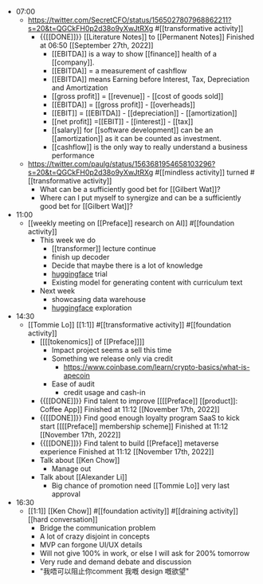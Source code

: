- 07:00
    - https://twitter.com/SecretCFO/status/1565027807968862211?s=20&t=QGCkFH0p2d38o9yXwJtRXg #[[transformative activity]]
        - {{[[DONE]]}}  [[Literature Notes]] to [[Permanent Notes]] Finished at 06:50 [[September 27th, 2022]]
            - [[EBITDA]] is a way to show [[finance]] health of a [[company]].
            - [[EBITDA]] = a measurement of cashflow
            - [[EBITDA]] means Earning before Interest, Tax, Depreciation and Amortization
            - [[gross profit]] = [[revenue]] - [[cost of goods sold]]
            - [[EBITDA]] = [[gross profit]] - [[overheads]]
            - [[EBIT]] =  [[EBITDA]] - [[depreciation]] - [[amortization]]
            - [[net profit]] =[[EBIT]] - [[interest]] - [[tax]]
            - [[salary]] for [[software development]] can be an [[amortization]] as it can be counted as investment.
            - [[cashflow]] is the only way to really understand a business performance
    - https://twitter.com/paulg/status/1563681954658103296?s=20&t=QGCkFH0p2d38o9yXwJtRXg #[[mindless activity]] turned #[[transformative activity]]
        - What can be a sufficiently good bet for [[Gilbert Wat]]?
        - Where can I put myself to synergize and can be a sufficiently good bet for [[Gilbert Wat]]?
- 11:00
    - [[weekly meeting on [[Preface]] research on AI]] #[[foundation activity]]
        - This week we do
            - [[transformer]] lecture continue
            - finish up decoder
            - Decide that maybe there is a lot of knowledge
            - [huggingface](https://huggingface.co/) trial
            - Existing model for generating content with curriculum text
        - Next week
            - showcasing data warehouse
            - [huggingface](https://huggingface.co/) exploration
- 14:30
    - [[Tommie Lo]] [[1:1]] #[[transformative activity]] #[[foundation activity]]
        - [[[[tokenomics]] of [[Preface]]]]
            - Impact project seems a sell this time
            - Something we release only via credit
                - https://www.coinbase.com/learn/crypto-basics/what-is-apecoin
            - Ease of audit
                - credit usage and cash-in
        - {{[[DONE]]}}  Find talent to improve [[[[Preface]] [[product]]: Coffee App]] Finished at 11:12 [[November 17th, 2022]]
        - {{[[DONE]]}}  Find good enough loyalty program SaaS to kick start [[[[Preface]] membership scheme]] Finished at 11:12 [[November 17th, 2022]]
        - {{[[DONE]]}} Find talent to build [[Preface]] metaverse experience Finished at 11:12 [[November 17th, 2022]]
        - Talk about [[Ken Chow]]
            - Manage out
        - Talk about [[Alexander Li]]
            - Big chance of promotion need [[Tommie Lo]] very last approval
- 16:30
    - [[1:1]] [[Ken Chow]] #[[foundation activity]] #[[draining activity]] [[hard conversation]]
        - Bridge the communication problem
        - A lot of crazy disjoint in concepts
        - MVP can forgone UI/UX details
        - Will not give 100% in work, or else I will ask for 200% tomorrow
        - Very rude and demand debate and discussion
        - "我唔可以阻止你comment 我嘅 design 嘅欲望"
